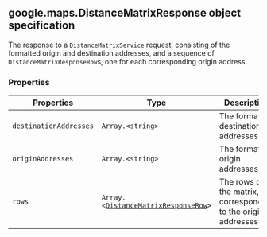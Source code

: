 <h2 id="DistanceMatrixResponse">
google.maps.DistanceMatrixResponse
object specification
</h2><p>The response to a <code>DistanceMatrixService</code> request, consisting of the formatted origin and destination addresses, and a sequence of <code>DistanceMatrixResponseRow</code>s, one for each corresponding origin address.</p><h3>Properties</h3><table summary="interface DistanceMatrixResponse - Properties" width="100%">
<thead>
<tr><th>Properties</th>
<th>Type</th>
<th>Description</th>
</tr></thead>
<tbody>
<tr>
<td><code>destinationAddresses</code></td>
<td><code>Array.&lt;string&gt;</code></td>
<td>The formatted destination addresses.</td>
</tr>
<tr>
<td><code>originAddresses</code></td>
<td><code>Array.&lt;string&gt;</code></td>
<td>The formatted origin addresses.</td>
</tr>
<tr>
<td><code>rows</code></td>
<td><code>Array.&lt;<a href="https://github.com/amenadiel/google-maps-documentation/blob/master/docs/google.maps.DistanceMatrixResponseRow.md">DistanceMatrixResponseRow</a>&gt;</code></td>
<td>The rows of the matrix, corresponding to the origin addresses.</td>
</tr>
</tbody>
</table>